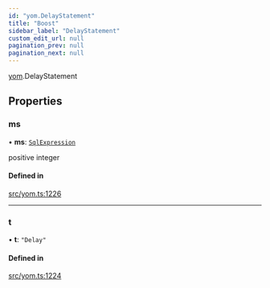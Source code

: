 ```yaml
---
id: "yom.DelayStatement"
title: "Boost"
sidebar_label: "DelayStatement"
custom_edit_url: null
pagination_prev: null
pagination_next: null
---
```


[yom](../namespaces/yom.md).DelayStatement

## Properties

### ms

• **ms**: [`SqlExpression`](../namespaces/yom.md#sqlexpression)

positive integer

#### Defined in

[src/yom.ts:1226](https://github.com/yolmio/boost/blob/5cada48/src/yom.ts#L1226)

___

### t

• **t**: ``"Delay"``

#### Defined in

[src/yom.ts:1224](https://github.com/yolmio/boost/blob/5cada48/src/yom.ts#L1224)
